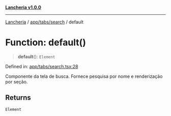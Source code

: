[**Lancheria v1.0.0**](../../../../README.md)

***

[Lancheria](../../../../README.md) / [app/tabs/search](../README.md) / default

# Function: default()

> **default**(): `Element`

Defined in: [app/tabs/search.tsx:28](https://github.com/eudavidreis-odev/lancheria/blob/documentacao_inicial/app/tabs/search.tsx#L28)

Componente da tela de busca. Fornece pesquisa por nome e renderização por seção.

## Returns

`Element`
